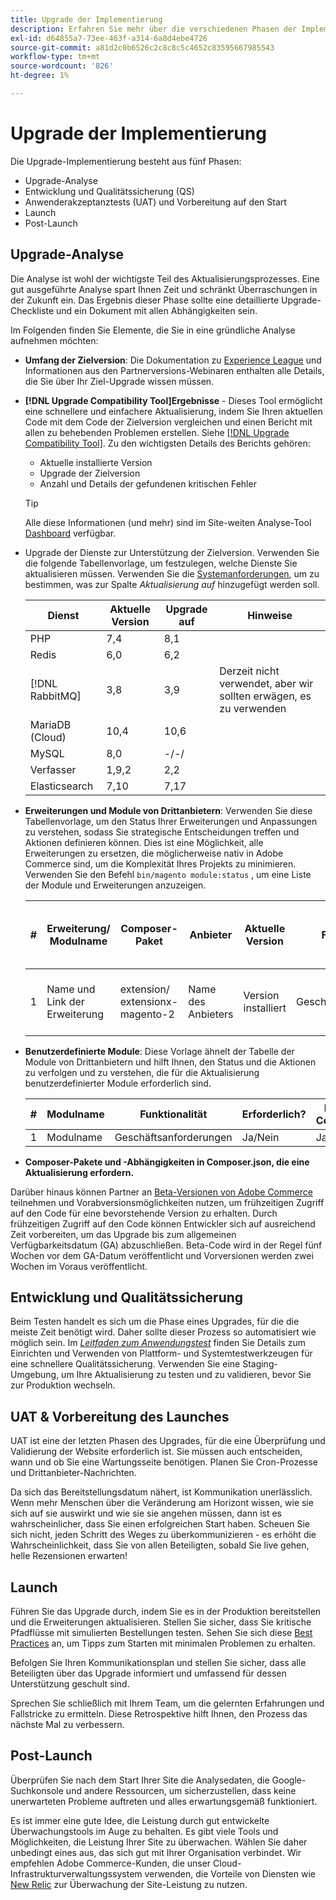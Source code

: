 ```yaml
---
title: Upgrade der Implementierung
description: Erfahren Sie mehr über die verschiedenen Phasen der Implementierung der Aktualisierung für Adobe Commerce-Projekte.
exl-id: d64855a7-73ee-463f-a314-6a8d4ebe4726
source-git-commit: a81d2c0b6526c2c8c8c5c4652c83595667985543
workflow-type: tm+mt
source-wordcount: '826'
ht-degree: 1%

---
```


# Upgrade der Implementierung

Die Upgrade-Implementierung besteht aus fünf Phasen:

- Upgrade-Analyse
- Entwicklung und Qualitätssicherung (QS)
- Anwenderakzeptanztests (UAT) und Vorbereitung auf den Start
- Launch
- Post-Launch

## Upgrade-Analyse

Die Analyse ist wohl der wichtigste Teil des Aktualisierungsprozesses. Eine gut ausgeführte Analyse spart Ihnen Zeit und schränkt Überraschungen in der Zukunft ein. Das Ergebnis dieser Phase sollte eine detaillierte Upgrade-Checkliste und ein Dokument mit allen Abhängigkeiten sein.

Im Folgenden finden Sie Elemente, die Sie in eine gründliche Analyse aufnehmen möchten:

- **Umfang der Zielversion**: Die Dokumentation zu [Experience League](../../release/release-notes/overview.md) und Informationen aus den Partnerversions-Webinaren enthalten alle Details, die Sie über Ihr Ziel-Upgrade wissen müssen.

- **[!DNL Upgrade Compatibility Tool]Ergebnisse** - Dieses Tool ermöglicht eine schnellere und einfachere Aktualisierung, indem Sie Ihren aktuellen Code mit dem Code der Zielversion vergleichen und einen Bericht mit allen zu behebenden Problemen erstellen. Siehe [[!DNL Upgrade Compatibility Tool]](../upgrade-compatibility-tool/overview.md). Zu den wichtigsten Details des Berichts gehören:

   - Aktuelle installierte Version
   - Upgrade der Zielversion
   - Anzahl und Details der gefundenen kritischen Fehler

  >[!TIP]
  >
  >Alle diese Informationen (und mehr) sind im Site-weiten Analyse-Tool [Dashboard](../../tools/site-wide-analysis-tool/dashboard.md) verfügbar.

- Upgrade der Dienste zur Unterstützung der Zielversion. Verwenden Sie die folgende Tabellenvorlage, um festzulegen, welche Dienste Sie aktualisieren müssen. Verwenden Sie die [Systemanforderungen](../../installation/system-requirements.md), um zu bestimmen, was zur Spalte _Aktualisierung auf_ hinzugefügt werden soll.


  | Dienst | Aktuelle Version | Upgrade auf | Hinweise |
  |-----------------|-----------------|------------|----------------------------------------------------------|
  | PHP | 7,4 | 8,1 |                                                          |
  | Redis | 6,0 | 6,2 |                                                          |
  | [!DNL RabbitMQ] | 3,8 | 3,9 | Derzeit nicht verwendet, aber wir sollten erwägen, es zu verwenden |
  | MariaDB (Cloud) | 10,4 | 10,6 |                                                          |
  | MySQL | 8,0 | -/-/ |                                                          |
  | Verfasser | 1,9,2 | 2,2 |                                                          |
  | Elasticsearch | 7,10 | 7,17 |                                                          |

- **Erweiterungen und Module von Drittanbietern**: Verwenden Sie diese Tabellenvorlage, um den Status Ihrer Erweiterungen und Anpassungen zu verstehen, sodass Sie strategische Entscheidungen treffen und Aktionen definieren können. Dies ist eine Möglichkeit, alle Erweiterungen zu ersetzen, die möglicherweise nativ in Adobe Commerce sind, um die Komplexität Ihres Projekts zu minimieren. Verwenden Sie den Befehl `bin/magento module:status` , um eine Liste der Module und Erweiterungen anzuzeigen.

  | # | Erweiterung/<br>Modulname | Composer-Paket | Anbieter | Aktuelle Version | Funktionalität | Kompatibel mit der neuesten<br>Commerce-Version? | Probleme | Nativ für Commerce? | Aktion | Hinweise |
  |---|-----------------------------|------------------------------------|-------------|-------------------|-----------------------|---------------------------------------------|--------------------------------------------------|---------------------|-------------------------|-------|
  | 1 | Name und Link der Erweiterung | extension/<br>extensionx-magento-2 | Name des Anbieters | Version installiert | Geschäftsanforderungen | Ja/Nein | Auflisten identifizierter Probleme mit dieser Erweiterung | Ja/Nein | Behalten/Ersetzen/<br>Entfernen |       |

- **Benutzerdefinierte Module**: Diese Vorlage ähnelt der Tabelle der Module von Drittanbietern und hilft Ihnen, den Status und die Aktionen zu verfolgen und zu verstehen, die für die Aktualisierung benutzerdefinierter Module erforderlich sind.

  | # | Modulname | Funktionalität | Erforderlich? | Nativ für Commerce? | Aktion | Hinweise |
  |---|--------------|-----------------------|-----------|---------------------|---------------------|-------|
  | 1 | Modulname | Geschäftsanforderungen | Ja/Nein | Ja/Nein | Behalten/Ersetzen/Entfernen |       |

- **Composer-Pakete und -Abhängigkeiten in Composer.json, die eine Aktualisierung erfordern.**

Darüber hinaus können Partner an [Beta-Versionen von Adobe Commerce](../../release/beta.md) teilnehmen und Vorabversionsmöglichkeiten nutzen, um frühzeitigen Zugriff auf den Code für eine bevorstehende Version zu erhalten. Durch frühzeitigen Zugriff auf den Code können Entwickler sich auf ausreichend Zeit vorbereiten, um das Upgrade bis zum allgemeinen Verfügbarkeitsdatum (GA) abzuschließen. Beta-Code wird in der Regel fünf Wochen vor dem GA-Datum veröffentlicht und Vorversionen werden zwei Wochen im Voraus veröffentlicht.

## Entwicklung und Qualitätssicherung

Beim Testen handelt es sich um die Phase eines Upgrades, für die die meiste Zeit benötigt wird. Daher sollte dieser Prozess so automatisiert wie möglich sein. Im _[Leitfaden zum Anwendungstest](https://developer.adobe.com/commerce/testing/guide/)_ finden Sie Details zum Einrichten und Verwenden von Plattform- und Systemtestwerkzeugen für eine schnellere Qualitätssicherung. Verwenden Sie eine Staging-Umgebung, um Ihre Aktualisierung zu testen und zu validieren, bevor Sie zur Produktion wechseln.

## UAT &amp; Vorbereitung des Launches

UAT ist eine der letzten Phasen des Upgrades, für die eine Überprüfung und Validierung der Website erforderlich ist. Sie müssen auch entscheiden, wann und ob Sie eine Wartungsseite benötigen. Planen Sie Cron-Prozesse und Drittanbieter-Nachrichten.

Da sich das Bereitstellungsdatum nähert, ist Kommunikation unerlässlich. Wenn mehr Menschen über die Veränderung am Horizont wissen, wie sie sich auf sie auswirkt und wie sie sie angehen müssen, dann ist es wahrscheinlicher, dass Sie einen erfolgreichen Start haben. Scheuen Sie sich nicht, jeden Schritt des Weges zu überkommunizieren - es erhöht die Wahrscheinlichkeit, dass Sie von allen Beteiligten, sobald Sie live gehen, helle Rezensionen erwarten!

## Launch

Führen Sie das Upgrade durch, indem Sie es in der Produktion bereitstellen und die Erweiterungen aktualisieren. Stellen Sie sicher, dass Sie kritische Pfadflüsse mit simulierten Bestellungen testen. Sehen Sie sich diese [Best Practices](../prepare/best-practices.md) an, um Tipps zum Starten mit minimalen Problemen zu erhalten.

Befolgen Sie Ihren Kommunikationsplan und stellen Sie sicher, dass alle Beteiligten über das Upgrade informiert und umfassend für dessen Unterstützung geschult sind.

Sprechen Sie schließlich mit Ihrem Team, um die gelernten Erfahrungen und Fallstricke zu ermitteln. Diese Retrospektive hilft Ihnen, den Prozess das nächste Mal zu verbessern.

## Post-Launch

Überprüfen Sie nach dem Start Ihrer Site die Analysedaten, die Google-Suchkonsole und andere Ressourcen, um sicherzustellen, dass keine unerwarteten Probleme auftreten und alles erwartungsgemäß funktioniert.

Es ist immer eine gute Idee, die Leistung durch gut entwickelte Überwachungstools im Auge zu behalten. Es gibt viele Tools und Möglichkeiten, die Leistung Ihrer Site zu überwachen. Wählen Sie daher unbedingt eines aus, das sich gut mit Ihrer Organisation verbindet. Wir empfehlen Adobe Commerce-Kunden, die unser Cloud-Infrastrukturverwaltungssystem verwenden, die Vorteile von Diensten wie [New Relic](https://experienceleague.adobe.com/docs/commerce-cloud-service/user-guide/monitor/new-relic/new-relic-service.html) zur Überwachung der Site-Leistung zu nutzen.
